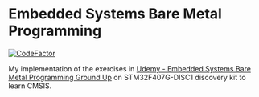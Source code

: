 # Embedded Systems Bare Metal Programming

[![CodeFactor](https://www.codefactor.io/repository/github/utkarshsethi/embedded-systems-bare-metal-programming-ground-up/badge)](https://www.codefactor.io/repository/github/utkarshsethi/embedded-systems-bare-metal-programming-ground-up)

My implementation of the exercises in [Udemy - Embedded Systems Bare Metal Programming Ground Up](https://www.udemy.com/course/embedded-systems-bare-metal-programming/) on STM32F407G-DISC1 discovery kit to learn CMSIS.

